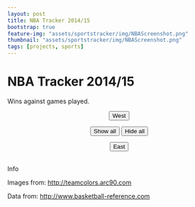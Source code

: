 ```yaml
---
layout: post
title: NBA Tracker 2014/15
bootstrap: true
feature-img: "assets/sportstracker/img/NBAScreenshot.png"
thumbnail: "assets/sportstracker/img/NBAScreenshot.png"
tags: [projects, sports]
---
```


<meta http-Equiv="Cache-Control" Content="no-cache">
<meta http-Equiv="Pragma" Content="no-cache">
<meta http-Equiv="Expires" Content="0">
<link rel="stylesheet" id="tracker-css" href="/assets/sportstracker/css/style.css" type="text/css" media="all">
<script src="/assets/sportstracker/js/c3.js"></script>
<script src="https://d3js.org/d3.v3.min.js" charset="utf-8"></script>
<!-- Load c3.css -->
<link href="/assets/sportstracker/css/c3.css" rel="stylesheet" type="text/css">
<script src="https://ajax.googleapis.com/ajax/libs/jquery/2.1.3/jquery.min.js"></script>

# NBA Tracker 2014/15

Wins against games played.

<div id="myChart"></div>

<div class="container-fluid">
    <div class="row" id="teamtable">
        <div class="col-6 justify-content-center" id="westTable">
        </div>
        <div class="col-6 justify-content-center" id="eastTable">
        </div>
    </div>
    <div class="row justify-content-center">
        <div class="col-2">
            <p style="text-align: center;">
                <button id="western" type="button" class="btn btn-outline-primary">West</button>
            </p>
        </div>
        <div class="col-4">
            <p style="text-align: center;">
                <button id="showall" type="button" class="btn btn-outline-primary">Show all</button>
                <button id="hideall" type="button" class="btn btn-outline-primary">Hide all</button>
            </p>
        </div>
        <div class="col-2">
            <p style="text-align: center;">
                <button id="eastern" type="button" class="btn btn-outline-primary">East</button>
            </p>
        </div>
    </div>
</div>

<br>
<div class="card">
    <div class="card-header">
        Info
    </div>
    <div class="card-body">
        <p>Images from: <a href="http://teamcolors.arc90.com" target="_blank">http://teamcolors.arc90.com</a></p>
        <p>Data from: <a href="http://www.basketball-reference.com"
                target="_blank">http://www.basketball-reference.com</a></p>
    </div>
</div>

<script>
    // team filtering
    var filter = [];
    var teams = [];
    var eastTeams = [];
    var isEastTeam = [];
    var westTeams = [];

    // load json objects
    var gameData, colourData, conferenceData;
    $.when(
        $.getJSON("/assets/sportstracker/NBA/results2015.json", function (data) {
            gameData = data;
        }),
        $.getJSON("/assets/sportstracker/team-data.json", function (data) {
            colourData = data;
        }),
        $.getJSON("/assets/sportstracker/NBA/conference.json", function (data) {
            conferenceData = data;
        })
    ).then(function () {
        // when both available
        if (conferenceData) {
            splitConferences(conferenceData);
        }
        if (colourData) {
            // create teams table
            constructTeamTable(colourData["NBA"]);
            // split conferences
            // splitTeams();
        }
        else {
            // Request for web data didn't work, handle it
        }
        if (gameData) {
            // display data in chart
            constructData(gameData);
        }
        else {
            // Request for graphic data didn't work, handle it
        }
    });

    // convert name to ID/filename
    function convertNameToID(name) {
        name = name.replace(/ /g, "-");
        name = name.toLowerCase();
        return name;
    }

    // enable show/hide all buttons
    $('#showall').click(function () {
        toggleAll(1);
    });
    $('#hideall').click(function () {
        toggleAll(0);
    });
    function toggleAll(onOff) {
        // change class, change chart
        if (onOff) {
            $('div#teamtable').find("img").attr('class', 'img-thumbnail iconOn');
            chart.show(teams);
            for (i = 0; i < teams.length; i++)
                filter[teams[i]] = 1;
        } else {
            $('div#teamtable').find("img").attr('class', 'img-thumbnail iconOff');
            chart.hide(teams);
            for (i = 0; i < teams.length; i++)
                filter[teams[i]] = 0;
        }
    }

    // conference buttons
    $('#eastern').click(function () {
        // hide all
        toggleAll(0);
        // show just east
        chart.show(eastTeams);
        for (i = 0; i < eastTeams.length; i++) {
            $('#Div' + convertNameToID(eastTeams[i])).find("img").attr('class', 'img-thumbnail iconOn');
            filter[eastTeams[i]] = 1;
        }
    });
    $('#western').click(function () {
        toggleAll(0);
        chart.show(westTeams);
        for (i = 0; i < westTeams.length; i++) {
            $('#Div' + convertNameToID(westTeams[i])).find("img").attr('class', 'img-thumbnail iconOn');
            filter[westTeams[i]] = 1;
        }
    });

    function splitConferences(data) {
        // populate east/west conference
        $.each(data, function (key, val) {
            if (val) {
                isEastTeam[key] = 1;
                // isEastTeam.push(1);
                eastTeams.push(key);
            } else {
                isEastTeam[key] = 0;
                westTeams.push(key);
            }
        });
    }


    // chart colours
    var teamColours = [];
    // create team table
    function constructTeamTable(data) {

        // construct selection table + callbacks
        var rowsize = 10;
        var row = 0;
        var col = 0;
        var content = "";

        // for each row
        $.each(data, function (key, val) {
            // on by default
            filter[key] = 1;

            // append team and colours
            teamColours[key] = val[0];

            // add to team names
            teams.push(key);

            // generate table
            addToTable(isEastTeam[key], convertNameToID(key));
        });
        $("#eastTable").append(eastTable);
        $("#westTable").append(westTable);

        // add callback for each diff
        $.each(data, function (key, val) {
            // add callback functions
            $('#Div' + convertNameToID(key)).click(function () {
                filter[key] = 1 - filter[key];
                //change class to off/on, toggle display
                if (filter[key]) {
                    $('#Div' + convertNameToID(key)).find("img:first").attr('class', 'img-thumbnail iconOn');
                    chart.show(key);
                } else {
                    $('#Div' + convertNameToID(key)).find("img:first").attr('class', 'img-thumbnail iconOff');
                    chart.hide(key);
                }
            });

            // add focusing
            $('#Div' + convertNameToID(key)).mouseover(function () {
                chart.focus(key);
            });
            $('#Div' + convertNameToID(key)).mouseout(function () {
                chart.revert();
            });
        });
    }

    var eastRow = 0;
    var eastCol = 0;
    var eastTable = "";
    var westRow = 0;
    var westCol = 0;
    var westTable = "";
    var rowsize = 5;

    function addToTable(isEast, teamID) {
        if (isEast) {
            // generate table
            if (eastCol == 0) {
                // alternate row backgrounds
                if (eastRow % 2 == 0) {
                    eastTable += '<div class="row rowEven justify-content-center">';
                } else {
                    eastTable += '<div class="row rowOdd justify-content-center">';
                }
                // off set first column
                eastTable += '<div class="col-2"';
            } else {
                // output all table elements
                eastTable += '<div class="col-2"';
            }

            eastTable += ' id="Div' + teamID + '"><img src="/assets/sportstracker/img/nba/' + teamID + '.svg" class="img-thumbnail iconOn"></div>';

            // next row?
            eastCol++;
            if (eastCol > rowsize - 1) {
                eastTable += '</div>';
                eastCol = 0;
                eastRow++;
            }
        } else {
            // generate table
            if (westCol == 0) {
                // alternate row backgrounds
                if (westRow % 2 == 0) {
                    westTable += '<div class="row rowEven justify-content-center">';
                } else {
                    westTable += '<div class="row rowOdd justify-content-center">';
                }
                // off set first column
                westTable += '<div class="col-2"';
            } else {
                // output all table elements
                westTable += '<div class="col-2"';
            }

            westTable += ' id="Div' + teamID + '"><img src="/assets/sportstracker/img/nba/' + teamID + '.svg" class="img-thumbnail iconOn"></div>';
            // westTable += ' id="Div' + teamID + '">' + teamID + '</div>';

            // next row?
            westCol++;
            if (westCol > rowsize - 1) {
                westTable += '</div>';
                westCol = 0;
                westRow++;
            }
        }
    }

    // chart object
    var chart;
    // append chart data
    var chartData = [];
    var chartColours = [];
    function constructData(data) {
        if (!data)
            return 0;

        // for each row - prepare data + colours
        var row = 0;
        $.each(data, function (key, val) {
            // format data
            // make into single array
            var chartDataTemp = [];
            chartDataTemp.push(val.team);
            for (i = 0; i < val.value.length; i++)
                chartDataTemp.push(val.value[i]);
            // add to chart data
            chartData.push(chartDataTemp);

            // make colours array
            chartColours.push('#' + teamColours[val.team]);
            row++;
        });

        // display chart + options
        chart = c3.generate({
            bindto: '#myChart',
            size: {
                height: 500
            },
            data: {
                columns: chartData,
                type: 'spline'
            },
            color: {
                pattern: chartColours
            },
            axis: {
                x: {
                    label: {
                        text: 'Games played',
                        position: 'outer-center'
                    }
                },
                y: {
                    min: 0,
                    padding: { bottom: 3 },
                    label: {
                        text: 'Wins',
                        position: 'outer-middle'
                    }
                }
            },
            grid: {
                x: {
                    // number of games in season
                    lines: [{ value: 82 }],
                    show: true
                },
                y: {
                    show: true
                }
            },
            legend: {
                show: false
            },
            tooltip: {
                format: {
                    title: function (d) { return 'Games played: ' + d; }
                }
            }
        });
    }
</script>